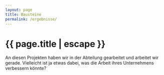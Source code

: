 ```yaml
---
layout: page
title: Bausteine
permalink: /ergebnisse/
---
```


<h1 class="page-title">{{ page.title | escape }}</h1>

An diesen Projekten haben wir in der Abteilung gearbeitet und arbeitet wir gerade. Vielleicht ist ja etwas dabei, was die Arbeit ihres Unternehmens verbessern könnte?